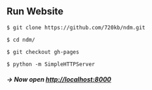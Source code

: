 ## Run Website

```
$ git clone https://github.com/720kb/ndm.git
```

```
$ cd ndm/
```

```
$ git checkout gh-pages
```

```
$ python -m SimpleHTTPServer
```

##### -> Now open [http://localhost:8000](http://localhost:8000)
